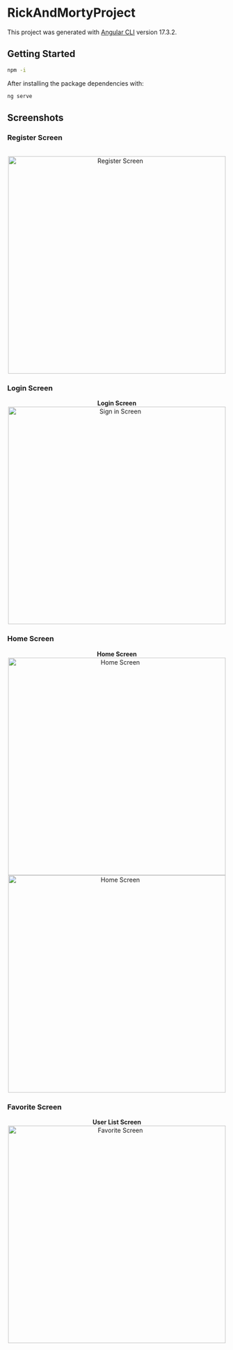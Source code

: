 # RickAndMortyProject

This project was generated with [Angular CLI](https://github.com/angular/angular-cli) version 17.3.2.

## Getting Started


```bash
npm -i
```
After installing the package dependencies with:


```bash
ng serve
```

## Screenshots

### Register Screen

<div align="center">
  <br />
  <img src="assets/images/register.png" alt="Register Screen" height="500" />
</div>

### Login Screen

<div align="center">
  <b>Login Screen</b>
  <br />
  <img src="assets/images/sign-in.png" alt="Sign in Screen" height="500" />
</div>

### Home Screen

<div align="center">
  <b>Home Screen</b>
  <br />
  <img src="assets/images/home.png" alt="Home Screen" height="500" />
    <img src="assets/images/search.png" alt="Home Screen" height="500" />

</div>



### Favorite Screen

<div align="center">
  <b>User List Screen</b>
  <br />
  <img src="assets/images/favorite.png" alt="Favorite Screen" height="500" />
</div>
